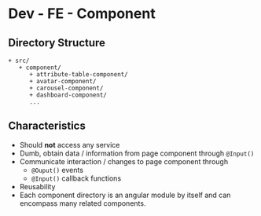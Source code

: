 # Dev - FE - Component

## Directory Structure

```text
+ src/
   + component/
      + attribute-table-component/
      + avatar-component/
      + carousel-component/
      + dashboard-component/
      ...
```

## Characteristics

* Should **not** access any service
* Dumb, obtain data / information from page component through `@Input()`
* Communicate interaction / changes to page component through 
  * `@Ouput()` events
  * `@Input()` callback functions
* Reusability
* Each component directory is an angular module by itself and can encompass many related components.

